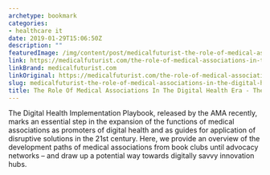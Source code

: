 ```yaml
---
archetype: bookmark
categories:
- healthcare it
date: 2019-01-29T15:06:50Z
description: ""
featuredImage: /img/content/post/medicalfuturist-the-role-of-medical-associations-in-the-digital-health-era-the-medical-futurist.png
link: https://medicalfuturist.com/the-role-of-medical-associations-in-the-digital-health-era
linkBrand: medicalfuturist.com
linkOriginal: https://medicalfuturist.com/the-role-of-medical-associations-in-the-digital-health-era
slug: medicalfuturist-the-role-of-medical-associations-in-the-digital-health-era-the-medical-futurist
title: The Role Of Medical Associations In The Digital Health Era - The Medical Futurist
---
```

The Digital Health Implementation Playbook, released by the AMA recently, marks an essential step in the expansion of the functions of medical associations as promoters of digital health and as guides for application of disruptive solutions in the 21st century. Here, we provide an overview of the development paths of medical associations from book clubs until advocacy networks – and draw up a potential way towards digitally savvy innovation hubs.

